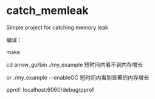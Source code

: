# catch_memleak
Simple project for catching memory leak


编译：

make


cd arrow_go/bin
./my_example
短时间内看不到内存增长

or 
./my_example --enableGC
短时间内看到显著的内存增长

pprof: localhost:6060/debug/pprof

